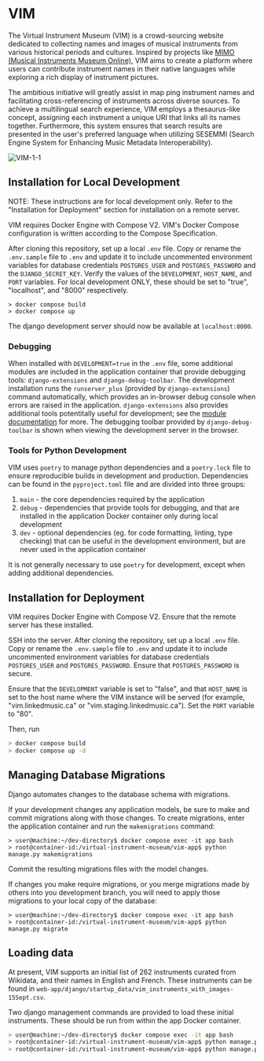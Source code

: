 # VIM
The Virtual Instrument Museum (VIM) is a crowd-sourcing website dedicated to collecting names and images of musical instruments from various historical periods and cultures. Inspired by projects like [MIMO (Musical Instruments Museum Online)](https://mimo-international.com/MIMO/accueil-ermes.aspx), VIM aims to create a platform where users can contribute instrument names in their native languages while exploring a rich display of instrument pictures.

The ambitious initiative will greatly assist in map
ping instrument names and facilitating cross-referencing of instruments across diverse sources. To achieve a multilingual search experience, VIM employs a thesaurus-like concept, assigning each instrument a unique URI that links all its names together. Furthermore, this system ensures that search results are presented in the user's preferred language when utilizing SESEMMI (Search Engine System for Enhancing Music Metadata Interoperability).

![VIM-1-1](https://github.com/DDMAL/VIM/assets/61984039/cf808948-11be-459b-9060-55220dbbade6)

## Installation for Local Development

NOTE: These instructions are for local development only. Refer to the "Installation for Deployment" section for installation on a remote server.

VIM requires Docker Engine with Compose V2. VIM's Docker Compose configuration is written according to the Compose Specification. 

After cloning this repository, set up a local `.env` file. Copy or rename the `.env.sample` file to `.env` and update it to include uncommented environment variables for database credentials `POSTGRES_USER` and `POSTGRES_PASSWORD` and the `DJANGO_SECRET_KEY`. Verify the values of the `DEVELOPMENT`, `HOST_NAME`, and `PORT` variables. For local development ONLY, these should be set to "true", "localhost", and "8000" respectively.

```console
> docker compose build
> docker compose up
```

The django development server should now be available at `localhost:8000`.

### Debugging

When installed with `DEVELOPMENT=true` in the `.env` file, some additional modules are included in the application container that provide debugging tools: `django-extensions` and `django-debug-toolbar`. The development installation runs the `runserver_plus` (provided by `django-extensions`) command automatically, which provides an in-browser debug console when errors are raised in the application. `django-extensions` also provides additional tools potentitally useful for development; see the [module documentation](https://django-extensions.readthedocs.io/en/latest/command_extensions.html) for more. The debugging toolbar provided by `django-debug-toolbar` is shown when viewing the development server in the browser.

### Tools for Python Development

VIM uses `poetry` to manage python dependencies and a `poetry.lock` file to ensure reproducible builds in development and production. Dependencies can be found in the `pyproject.toml` file and are divided into three groups: 

1. `main` - the core dependencies required by the application
2. `debug` - dependencies that provide tools for debugging, and that are installed in the application Docker container only during local development
3. `dev` - optional dependencies (eg. for code formatting, linting, type checking) that can be useful in the development environment, but are never used in the application container

It is not generally necessary to use `poetry` for development, except when adding additional dependencies. 

## Installation for Deployment

VIM requires Docker Engine with Compose V2. Ensure that the remote server has these installed. 

SSH into the server. After cloning the repository, set up a local `.env` file. Copy or rename the `.env.sample` file to `.env` and update it to include uncommented environment variables for database credentials `POSTGRES_USER` and `POSTGRES_PASSWORD`. Ensure that `POSTGRES_PASSWORD` is secure.

Ensure that the `DEVELOPMENT` variable is set to "false", and that `HOST_NAME` is set to the host name where the VIM instance will be served (for example, "vim.linkedmusic.ca" or "vim.staging.linkedmusic.ca"). Set the `PORT` variable to "80".

Then, run

```bash
> docker compose build
> docker compose up -d
```

## Managing Database Migrations

Django automates changes to the database schema with migrations.

If your development changes any application models, be sure to make and commit migrations along with those changes. To create migrations, enter the application container and run the `makemigrations` command:

```console
> user@machine:~/dev-directory$ docker compose exec -it app bash
> root@container-id:/virtual-instrument-museum/vim-app$ python manage.py makemigrations
```

Commit the resulting migrations files with the model changes.

If changes you make require migrations, or you merge migrations made by others into you development branch, you will need to apply those migrations to your local copy of the database:

```console
> user@machine:~/dev-directory$ docker compose exec -it app bash
> root@container-id:/virtual-instrument-museum/vim-app$ python manage.py migrate
```

## Loading data

At present, VIM supports an initial list of 262 instruments curated from Wikidata, and their names in English and French. These instruments can be found in `web-app/django/startup_data/vim_instruments_with_images-15Sept.csv`.

Two django management commands are provided to load these initial instruments. These should be run from within the app Docker container.

```bash
> user@machine:~/dev-directory$ docker compose exec -it app bash
> root@container-id:/virtual-instrument-museum/vim-app$ python manage.py import_languages
> root@container-id:/virtual-instrument-museum/vim-app$ python manage.py import_instruments
```